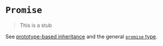 # `Promise`

> This is a stub

See [prototype-based inheritance][concept-prototype-inheritance] and the general [`promise` type][type-promise].

[concept-prototype-inheritance]: ../../../languages/javascript/info/prototype_inheritance.md
[type-promise]: ../../../../reference/types/promise.md

